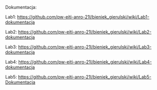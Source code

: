 Dokumentacja:

Lab1: https://github.com/pw-eiti-anro-21l/bieniek_gierulski/wiki/Lab1-dokumentacja

Lab2: https://github.com/pw-eiti-anro-21l/bieniek_gierulski/wiki/Lab2-dokumentacja

Lab3: https://github.com/pw-eiti-anro-21l/bieniek_gierulski/wiki/Lab3-dokumentacja

Lab4: https://github.com/pw-eiti-anro-21l/bieniek_gierulski/wiki/Lab4-dokumentacja

Lab5: https://github.com/pw-eiti-anro-21l/bieniek_gierulski/wiki/Lab5-Dokumentacja
